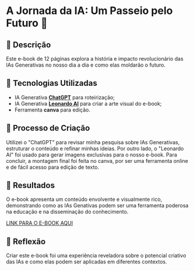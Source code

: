 
# A Jornada da IA: Um Passeio pelo Futuro 🌌

## 📒 Descrição

Este e-book de 12 páginas explora a história e impacto revolucionário das IAs Generativas no nosso dia a dia e como elas moldarão o futuro.

## 🤖 Tecnologias Utilizadas

- IA Generativa **[ChatGPT](https://chat.openai.com/)** para roteirização;
- IA Generativa **[Leonardo AI](https://leonardo.ai/)** para criar a arte visual do e-book;
- Ferramenta **canva** para edição.

## 🧐 Processo de Criação

Utilizei o "ChatGPT" para revisar minha pesquisa sobre IAs Generativas, estruturar o conteúdo e refinar minhas ideias. Por outro lado, o "Leonardo AI" foi usado para gerar imagens exclusivas para o nosso e-book. Para concluir, a montagem final foi feita no canva, por ser uma ferramenta online e de fácil acesso para edição de texto.

## 🚀 Resultados

O e-book apresenta um conteúdo envolvente e visualmente rico, demonstrando como as IAs Genativas podem ser uma ferramenta poderosa na educação e na disseminação do conhecimento.

[LINK PARA O E-BOOK AQUI](file:///C:/Users/maria/Downloads/Minimalist%20Simple%20Brand%20Guideline%20Ebook%20Cover%20(1).pdf)

## 💭 Reflexão

Criar este e-book foi uma experiência reveladora sobre o potencial criativo das IAs e como elas podem ser aplicadas em diferentes contextos.

